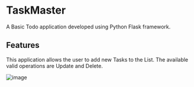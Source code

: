 # TaskMaster
A Basic Todo application developed using Python Flask framework.

## Features
This application allows the user to add new Tasks to the List. The available valid operations are Update and Delete.

![image](https://user-images.githubusercontent.com/95350584/201703742-d2337490-ff2a-4233-be18-358298bd4205.png)

